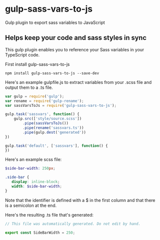 # gulp-sass-vars-to-js
Gulp plugin to export sass variables to JavaScript

## Helps keep your code and sass styles in sync

This gulp plugin enables you to reference your Sass variables in your TypeScript code. 

First install gulp-sass-vars-to-js
```
npm install gulp-sass-vars-to-js --save-dev
```

Here's an example gulpfile.js to extract variables from your .scss file and output them to a .ts file.

```javascript
var gulp = require('gulp');
var rename = require('gulp-rename');
var sassVarsToJs = require('gulp-sass-vars-to-js');

gulp.task('sassvars', function() {
    gulp.src(['style/source.scss'])
        .pipe(sassVarsToJs())
        .pipe(rename('sassvars.ts'))
        .pipe(gulp.dest('generated'))
})

gulp.task('default', ['sassvars'], function() {
})
```

Here's an example scss file:

```scss
$side-bar-width: 250px;

.side-bar {
   display: inline-block;
   width: $side-bar-width;
}
```

Note that the identifier is defined with a $ in the first column and that there is a semicolon at the end.

Here's the resulting .ts file that's generated:

```javascript
// This file was automatically generated. Do not edit by hand.

export const SideBarWidth = 250;
```
